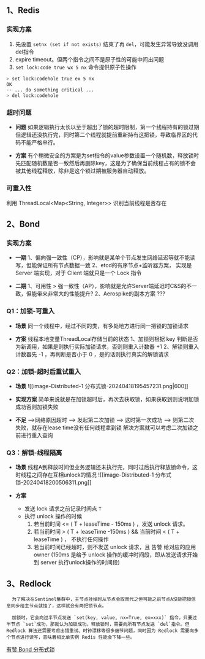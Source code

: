 ## 1、Redis

### 实现方案
1. 先设置 `setnx (set if not exists)` 结束了再 `del`，可能发生异常导致没调用 del指令
2.  expire timeout。但两个指令之间不是原子性的可能中间出问题
3.  `set lock:code true wx 5 nx` 命令提供原子性操作

```bash
> set lock:codehole true ex 5 nx
OK
-- ... do something critical ...
> del lock:codehole
```

### 超时问题

-  **问题**
	 如果逻辑执行太长以至于超出了锁的超时限制，第一个线程持有的锁过期但逻辑还没执行完，同时第二个线程就提前重新持有这把锁，导致临界区的代码不能严格串行。

- **方案**
	有个稍微安全的方案是为set指令的value参数设置一个随机数，释放锁时先匹配随机数是否一致然后再删除key，这是为了确保当前线程占有的锁不会被其他线程释放，除非是这个锁过期被服务器自动释放。

### 可重入性

利用 ThreadLocal<Map<String, Integer>> 识别当前线程是否存在

## 2、Bond

### 实现方案

- **一期**
	1、偏向强一致性（CP），影响就是某单个节点发生网络延迟等就不能读写，但能保证所有节点数据一致
	2、etcd的有序节点+监听器方案， 实现是 Server 端实现，对于 Client 端就只是一个 Lock 指令
	

- **二期**
	1、可用性 > 强一致性（AP），影响就是允许Server端延迟时C&S的不一致，但能带来非常大的性能提升?
	2、Aerospike的副本方案 ???

### Q1：加锁-可重入

-  **场景**
	同一个线程中，经过不同的类，有多处地方进行同一把锁的加锁请求

-  **方案**
	线程本地变量ThreadLocal存储当前的状态
	1、加锁则根据 key 判断是否为新调用，如果是则执行实际加锁请求，否则则重入计数器 +1 
	2、解锁则重入计数器先 -1 ，再判断是否小于 0 ，是的话则执行真实的解锁请求
### Q2：加锁-超时后重试重入

-  **场景**
	![[image-Distributed-1 分布式锁-20240418195457231.png|600]]

-  **实现方案**
	简单来说就是在加锁超时后，再次去获取锁，如果获取到则说明加锁成功否则加锁失败

-  **不足**
	 -->网络原因超时 
	 --> 发起第二次加锁 
	 --> 这时第一次成功 
	 --> 则第二次失败，就存在lease time没有任何线程拿到锁
	 解决方案就可以考虑二次加锁之前进行重入查询

### Q3：解锁-线程隔离

-  **场景**
	线程A到释放时间但业务逻辑还未执行完，同时过后执行释放锁命令，这时线程之间存在互相unlock的情况
	![[image-Distributed-1 分布式锁-20240418200506311.png]]


-  **方案**
	- 发送 lock 请求之前记录时间点 `T`
	- 执行 unlock 操作的时候
	    1.  若当前时间 <= ( T + leaseTime - 150ms ) ，发送 unlock 请求。
	    2.  若当前时间 > ( T + leaseTime -150ms ) && 当前时间 < ( T + leaseTime ) ， 不执行任何操作
	    3.  若当前时间已经超时，则不发送 unlock 请求，且 告警 给对应的应用 owner 
	  (150ms 是给予 unlock 操作的缓冲时间段，即从发送请求开始到 server 执行unlock操作的时间段) 


## 3、Redlock

```
  为了解决在Sentinel集群中，主节点挂掉时从节点会取而代之但可能之前节点A没能把锁信息同步给主节点就挂了，这样就会有两把锁节点。

  加锁时，它会向过半节点发送 `set(key, value, nx=True, ex=xxx)` 指令，只要过半节点 `set`成功，那就认为加锁成功。释放锁时，需要向所有节点发送 `del`指令。但Redlock 算法还需要考虑出错重试、时钟漂移等很多细节问题，同时因为 Redlock 需要向多个节点进行读写，意味着相比单实例 Redis 性能会下降一些。
```



[有赞 Bond 分布式锁](https://mp.weixin.qq.com/s/X7e0W5GCul3DrnuPu9aoUg)